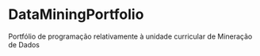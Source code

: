 # DataMiningPortfolio
Portfólio de programação relativamente à unidade curricular de Mineração de Dados
